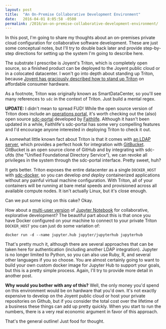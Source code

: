 ```yaml
---
layout: post
title:  "An On-Premise Collaborative Development Environment"
date:   2016-04-01 8:05:58 -0500
permalink: /2016/an-on-premise-collaborative-development-environment/
---
```


In this post, I'm going to share my thoughts about an on-premises private cloud 
configuration for collaborative software development. These are just some
conceptual notes, but I'll try to double back later and provide step-by-step 
directions for setting up the system I'm going to describe here.

The substrate I prescribe is Joyent's Triton, which is completely open source, 
so a finished product can be deployed to the Joyent public cloud or in a 
colocated datacenter. I won't go into depth about standing up Triton, because 
[Joyent has graciously described how to stand up Triton][1] on affordable 
consumer hardware.

As a footnote, Triton was originally known as SmartDataCenter, so you'll see 
many references to `sdc` in the context of Triton. Just build a mental regex.

**UPDATE:** I didn't mean to spread FUD! While the open source version of 
Triton does include an [operations portal][8], it's worth checking out the 
(also) open source [sdc-portal][2] developed by 
[Faithlife](https://faithlife.com/). Although it hasn't been updated in a 
while, Faithlife's sdc-portal has some very compelling features and I'd 
encourage anyone interested in deploying Triton to check it out.

A somewhat little known fact about Triton is that it comes with 
[an LDAP server][3], which provides a perfect hook for integration with [GitBucket][4]. GitBucket is an open source clone of GitHub and by integrating 
with sdc-ufds (the "Unified Foundational Directory Service"), we can revoke all 
privileges in the system through the sdc-portal interface. Pretty sweet, huh?

It gets better. Triton exposes the entire datacenter as a single `DOCKER_HOST` 
with [sdc-docker][5], so you can develop *and deploy* containerized 
applications without any painful virtual machine configuration. With Triton, all
of your containers will be running at bare metal speeds and provisioned across 
all available compute nodes. It isn't actually Linux, but it's close enough.

Can we put some icing on this cake? Okay.

How about a [multi-user version][6] of [Jupyter Notebook][7] for collaborative, 
explorative development? The beautiful part about this is that once you have 
Docker configured on your machine to connect to your private Triton 
`DOCKER_HOST` you can just do some variation of:

`docker run -d --name jupyter.hub jupyter/jupyterhub jupyterhub`

That's pretty much it, although there are several approaches that can be taken 
here for authentication (including another LDAP integration). Jupyter is no 
longer limited to Python, so you can also use Ruby, R, and several other 
languages if you so choose. You are almost certainly going to want to build 
your own custom docker image for Jupyter Hub to support your goals, but this is 
a pretty simple process. Again, I'll try to provide more detail in another post.

**Why would you bother with any of this?** Well, the only money you'd spend on 
this environment would be on hardware that you'd own. It's not exactly 
expensive to develop on the Joyent public cloud or host your private 
repositories on Github, but if you consider the total cost over the lifetime of 
a business these things can add up pretty quickly. When you start to run the 
numbers, there is a very real economic argument in favor of this approach.

That's the general outline! Just food for thought.

[1]:https://www.joyent.com/blog/spin-up-a-docker-dev-test-environment-in-60-minutes-or-less
[2]:https://github.com/Faithlife/sdc-portal
[3]:https://github.com/joyent/sdc-ufds
[4]:https://github.com/gitbucket/gitbucket
[5]:https://github.com/joyent/sdc-docker
[6]:https://github.com/jupyter/jupyterhub
[7]:https://github.com/jupyter/notebook
[8]:https://docs.joyent.com/private-cloud/install/operations-setup
